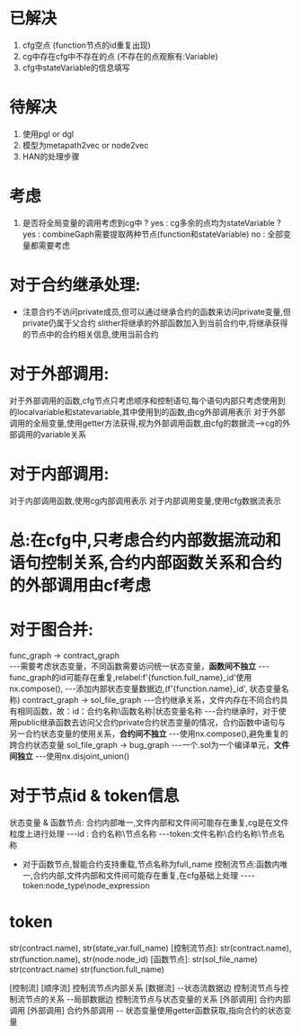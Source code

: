 # 已解决
1. cfg空点 (function节点的id重复出现)
2. cg中存在cfg中不存在的点 (不存在的点观察有:Variable)
3. cfg中stateVariable的信息填写
# 待解决
1. 使用pgl or dgl
2. 模型为metapath2vec or node2vec
3. HAN的处理步骤
# 考虑
1. 是否将全局变量的调用考虑到cg中 ?
yes : cg多余的点均为stateVariable ? 
    yes : combineGaph需要提取两种节点(function和stateVariable) 
    no : 全部变量都需要考虑




# 对于合约继承处理: 
* 注意合约不访问private成员,但可以通过继承合约的函数来访问private变量,但private仍属于父合约
slither将继承的外部函数加入到当前合约中,将继承获得的节点中的合约相关信息,使用当前合约
# 对于外部调用: 
对于外部调用的函数,cfg节点只考虑顺序和控制语句,每个语句内部只考虑使用到的localvariable和statevariable,其中使用到的函数,由cg外部调用表示
对于外部调用的全局变量,使用getter方法获得,视为外部调用函数,由cfg的数据流-->cg的外部调用的variable关系
# 对于内部调用:
对于内部调用函数,使用cg内部调用表示
对于内部调用变量,使用cfg数据流表示

# 总:在cfg中,只考虑合约内部数据流动和语句控制关系,合约内部函数关系和合约的外部调用由cf考虑

# 对于图合并:
func_graph -> contract_graph      
---需要考虑状态变量，不同函数需要访问统一状态变量，**函数间不独立**
---func_graph的id可能存在重复,relabel:f'{function.full_name}_id'使用nx.compose(),
---添加内部状态变量数据边,(f'{function.name}_id', 状态变量名称)
contract_graph -> sol_file_graph
---合约继承关系，文件内存在不同合约具有相同函数，故：id：合约名称\函数名称|状态变量名称
---合约继承时，对于使用public继承函数去访问父合约private合约状态变量的情况，合约函数中语句与另一合约状态变量的使用关系，**合约间不独立**
---使用nx.compose(),避免重复的跨合约状态变量
sol_file_graph -> bug_graph
---一个.sol为一个编译单元，**文件间独立**
---使用nx.disjoint_union()

# 对于节点id & token信息
状态变量 & 函数节点: 合约内部唯一,文件内部和文件间可能存在重复,cg是在文件粒度上进行处理
---id : 合约名称\节点名称
---token:文件名称\合约名称\节点名称
* 对于函数节点,智能合约支持重载,节点名称为full_name
控制流节点:函数内唯一,合约内部,文件内部和文件间可能存在重复,在cfg基础上处理
----token:node_type\node_expression

# token
[状态变量]:
str(sol_file_name)
str(contract.name),
str(state_var.full_name)
[控制流节点]:
str(contract.name),
str(function.name),
str(node.node_id)
[函数节点]:
str(sol_file_name)
str(contract.name)
str(function.full_name)

[控制流] [顺序流] 控制流节点内部关系
[数据流] 
--状态流数据边 控制流节点与控制流节点的关系
--局部数据边 控制流节点与状态变量的关系
[外部调用] 合约内部调用
[外部调用] 合约外部调用 -- 状态变量使用getter函数获取,指向合约的状态变量